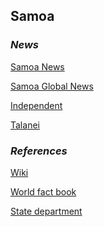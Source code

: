## Samoa ##

### _News_ ###

[Samoa News](https://samoanews.com/)

[Samoa Global News](https://samoaglobalnews.com/)

[Independent](https://www.independent.co.uk/topic/Samoa)

[Talanei](https://www.talanei.com/)

[]()

[]()

[]()

[]()

### _References_ ###
[Wiki](https://en.wikipedia.org/wiki/Samoa)

[World fact book](https://www.cia.gov/library/publications/resources/the-world-factbook/geos/ws.html)

[State department](https://www.state.gov/countries-areas/samoa/)

